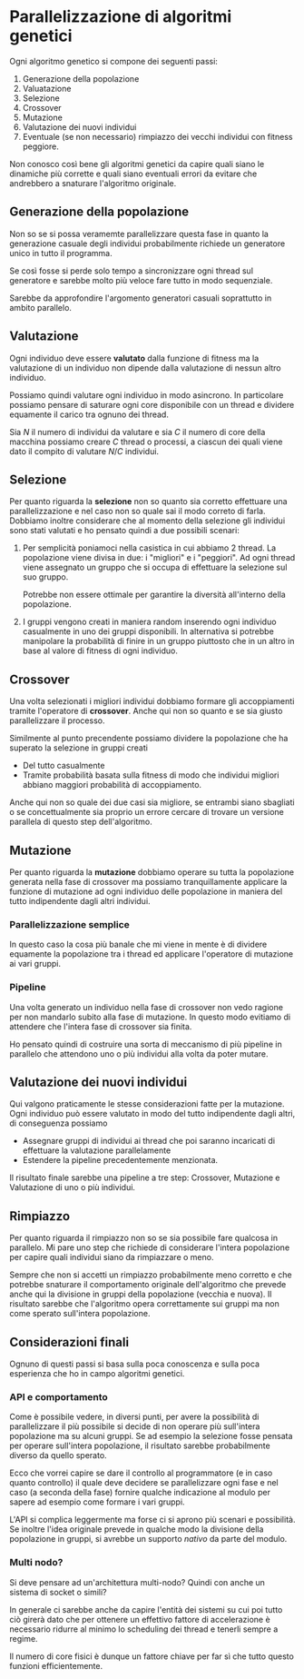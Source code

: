 # Parallelizzazione di algoritmi genetici

Ogni algoritmo genetico si compone dei seguenti passi:

1. Generazione della popolazione
2. Valuatazione
3. Selezione
4. Crossover
5. Mutazione
6. Valutazione dei nuovi individui
7. Eventuale (se non necessario) rimpiazzo dei vecchi
   individui con fitness peggiore.

Non conosco così bene gli algoritmi genetici da capire
quali siano le dinamiche più corrette e quali siano
eventuali errori da evitare che andrebbero a snaturare
l'algoritmo originale.

## Generazione della popolazione

Non so se si possa veramemte parallelizzare questa fase in
quanto la generazione casuale degli individui probabilmente
richiede un generatore unico in tutto il programma.

Se così fosse si perde solo tempo a sincronizzare ogni thread
sul generatore e sarebbe molto più veloce fare tutto in modo
sequenziale.

Sarebbe da approfondire l'argomento generatori casuali
soprattutto in ambito parallelo.

## Valutazione

Ogni individuo deve essere **valutato** dalla funzione di
fitness ma la valutazione di un individuo non dipende
dalla valutazione di nessun altro individuo.

Possiamo quindi valutare ogni individuo in modo asincrono.
In particolare possiamo pensare di saturare ogni core
disponibile con un thread e dividere equamente il carico
tra ognuno dei thread.

Sia $N$ il numero di individui da valutare e sia $C$ il
numero di core della macchina possiamo creare $C$ thread
o processi, a ciascun dei quali viene dato il compito di
valutare $N / C$ individui.

## Selezione

Per quanto riguarda la **selezione** non so quanto sia
corretto effettuare una parallelizzazione e nel caso non
so quale sai il modo correto di farla. Dobbiamo inoltre
considerare che al momento della selezione gli individui sono
stati valutati e ho pensato quindi a due possibili scenari:

1. Per semplicità poniamoci nella casistica in cui abbiamo
   2 thread. La popolazione viene divisa in due: i "migliori"
   e i "peggiori". Ad ogni thread viene assegnato un gruppo
   che si occupa di effettuare la selezione sul suo gruppo.

   Potrebbe non essere ottimale per garantire la diversità
   all'interno della popolazione.

2. I gruppi vengono creati in maniera random inserendo ogni
   individuo casualmente in uno dei gruppi disponibili. In
   alternativa si potrebbe manipolare la probabilità di
   finire in un gruppo piuttosto che in un altro in base
   al valore di fitness di ogni individuo.

## Crossover

Una volta selezionati i migliori individui dobbiamo formare
gli accoppiamenti tramite l'operatore di **crossover**.
Anche qui non so quanto e se sia giusto parallelizzare il
processo.

Similmente al punto precendente possiamo dividere la
popolazione che ha superato la selezione in gruppi creati

- Del tutto casualmente
- Tramite probabilità basata sulla fitness di modo che
  individui migliori abbiano maggiori probabilità di
  accoppiamento.

Anche qui non so quale dei due casi sia migliore, se
entrambi siano sbagliati o se concettualmente sia proprio
un errore cercare di trovare un versione parallela di
questo step dell'algoritmo.

## Mutazione

Per quanto riguarda la **mutazione** dobbiamo operare su
tutta la popolazione generata nella fase di crossover ma
possiamo tranquillamente applicare la funzione di mutazione
ad ogni individuo delle popolazione in maniera del tutto
indipendente dagli altri individui.

### Parallelizzazione semplice

In questo caso la cosa più banale che mi viene in mente è
di dividere equamente la popolazione tra i thread ed
applicare l'operatore di mutazione ai vari gruppi.

### Pipeline

Una volta generato un individuo nella fase di crossover
non vedo ragione per non mandarlo subito alla fase di
mutazione. In questo modo evitiamo di attendere che l'intera
fase di crossover sia finita.

Ho pensato quindi di costruire una sorta di meccanismo di
più pipeline in parallelo che attendono uno o più individui
alla volta da poter mutare.

## Valutazione dei nuovi individui

Qui valgono praticamente le stesse considerazioni fatte
per la mutazione. Ogni individuo può essere valutato in
modo del tutto indipendente dagli altri, di conseguenza
possiamo

- Assegnare gruppi di individui ai thread che poi saranno
  incaricati di effettuare la valutazione parallelamente
- Estendere la pipeline precedentemente menzionata.

Il risultato finale sarebbe una pipeline a tre step:
Crossover, Mutazione e Valutazione di uno o più individui.

## Rimpiazzo

Per quanto riguarda il rimpiazzo non so se sia possibile
fare qualcosa in parallelo. Mi pare uno step che richiede
di considerare l'intera popolazione per capire quali
individui siano da rimpiazzare o meno.

Sempre che non si accetti un rimpiazzo probabilmente meno
corretto e che potrebbe snaturare il comportamento originale
dell'algoritmo che prevede anche qui la divisione in gruppi
della popolazione (vecchia e nuova). Il risultato sarebbe
che l'algoritmo opera correttamente sui gruppi ma non come
sperato sull'intera popolazione.

## Considerazioni finali

Ognuno di questi passi si basa sulla poca conoscenza e sulla
poca esperienza che ho in campo algoritmi genetici.

### API e comportamento

Come è possibile vedere, in diversi punti, per avere la
possibilità di parallelizzare il più possibile si decide
di non operare più sull'intera popolazione ma su alcuni
gruppi. Se ad esempio la selezione fosse pensata per operare
sull'intera popolazione, il risultato sarebbe probabilmente
diverso da quello sperato.

Ecco che vorrei capire se dare il controllo al programmatore
(e in caso quanto controllo) il quale deve decidere se
parallelizzare ogni fase e nel caso (a seconda della fase)
fornire qualche indicazione al modulo per sapere ad esempio
come formare i vari gruppi.

L'API si complica leggermente ma forse ci si aprono più
scenari e possibilità. Se inoltre l'idea originale prevede
in qualche modo la divisione della popolazione in gruppi,
si avrebbe un supporto _nativo_ da parte del modulo.

### Multi nodo?

Si deve pensare ad un'architettura multi-nodo? Quindi con
anche un sistema di socket o simili?

In generale ci sarebbe anche da capire l'entità dei sistemi
su cui poi tutto ciò girerà dato che per ottenere un
effettivo fattore di accelerazione è necessario ridurre al
minimo lo scheduling dei thread e tenerli sempre a regime.

Il numero di core fisici è dunque un fattore chiave per
far sì che tutto questo funzioni efficientemente.
